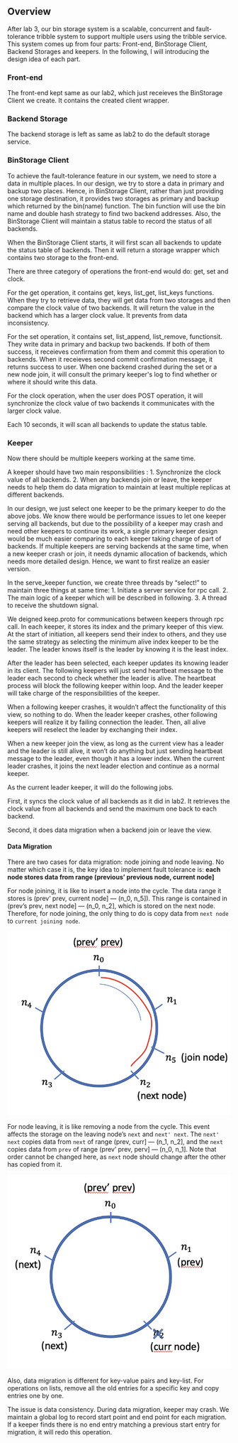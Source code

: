 ## Overview
After lab 3, our bin storage system is a scalable, concurrent and fault-tolerance tribble system to support multiple users using the tribble service. This system comes up from four parts: Front-end, BinStorage Client, Backend Storages and keepers. In the following, I will introducing the design idea of each part.

### Front-end
The front-end kept same as our lab2, which just receieves the BinStorage Client we create. It contains the created client wrapper.

### Backend Storage
The backend storage is left as same as lab2 to do the default storage service.

### BinStorage Client

To achieve the fault-tolerance feature in our system, we need to store a data in multiple places. In our design, we try to store a data in primary and backup two places. Hence, in BinStorage Client, rather than just providing one storage destination, it provides two storages as primary and backup which returned by the bin(name) function. The bin function will use the bin name and double hash strategy to find two backend addresses. Also, the BinStorage Client will maintain a status table to record the status of all backends. 

When the BinStorage Client starts, it will first scan all backends to update the status table of backends. Then it will return a storage wrapper which contains two storage to the front-end.

There are three category of operations the front-end would do: get, set and clock.

For the get operation, it contains get, keys, list_get, list_keys functions. When they try to retrieve data, they will get data from two storages and then compare the clock value of two backends. It will return the value in the backend which has a larger clock value. It prevents from data inconsistency.

For the set operation, it contains set, list_append, list_remove, functionsit. They write data in primary and backup two backends. If both of them success, it receieves confirmation from them and commit this operation to backends. When it receieves second commit confirmation message, it returns success to user. When one backend crashed during the set or a new node join, it will consult the primary keeper's log to find whether or where it should write this data. 

For the clock operation, when the user does POST operation, it will synchronize the clock value of two backends it communicates with the larger clock value. 

Each 10 seconds, it will scan all backends to update the status table. 

### Keeper

Now there should be multiple keepers working at the same time.

A keeper should have two main responsibilities : 1. Synchronize the clock value of all backends. 2. When any backends join or leave, the keeper needs to help them do data migration to maintain at least multiple replicas at different backends.

In our design, we just select one keeper to be the primary keeper to do the above jobs. We know there would be performance issues to let one keeper serving all backends, but due to the possibility of a keeper may crash and need other keepers to continue its work, a single  primary keeper design would be much easier comparing to each keeper taking charge of part of backends. If multiple keepers are serving backends at the same time, when a new keeper crash or join, it needs dynamic allocation of backends, which needs more detailed design. Hence, we want to first realize an easier version.

In the serve_keeper function, we create three threads by “select!” to maintain three things at same time: 1. Initiate a server service for rpc call. 2. The main logic of a keeper which will be described in following. 3.  A thread to receive the shutdown signal.

We deigned keep.proto for communications between keepers through rpc call. In each keeper, it stores its index and the primary keeper of  this view. At the start of initiation, all keepers send their index to others, and they use the same strategy as selecting the minimum alive index keeper to be the leader. The leader knows itself is the leader by knowing it is the least index.

After the leader has been selected, each keeper updates its knowing leader in its client. The following keepers will just send heartbeat message to the leader each second to check whether the leader is alive. The heartbeat process will block the following keeper within loop. And the leader keeper will take charge of the responsibilities of the keeper. 

When a following keeper crashes, it wouldn’t affect the functionality of this view, so nothing to do. When the leader keeper crashes, other following keepers will realize it by failing connection the leader. Then, all alive keepers will reselect the leader by exchanging their index.

When a new keeper join the view, as long as the current view has a leader and the leader is still alive, it won’t do anything but just sending heartbeat message to the leader, even though it has a lower index. When the current leader crashes, it joins the next leader election and continue as a normal keeper.

As the current leader keeper, it will do the following jobs.

First, it syncs the clock value of all backends as it did in lab2. It retrieves the clock value from all backends and send the maximum one back to each backend.

Second, it does data migration when a backend join or leave the view.

#### Data Migration

There are two cases for data migration: node joining and node leaving. No matter which case it is, the key idea to implement fault tolerance is: **each node stores data from range (previous’ previous node, current node]**

For node joining, it is like to insert a node into the cycle. The data range it stores is (prev’ prev, current node] — (n_0, n_5]). This range is contained in (prev’s prev, next node] — (n_0, n_2], which is stored on the next node. Therefore, for node joining, the only thing to do is copy data from `next node` to `current joining node`.

![Untitled](1.jpeg)

For node leaving, it is like removing a node from the cycle. This event affects the storage on the leaving node’s `next` and `next' next`. The `next' next` copies data from `next` of range (prev, curr] — (n_1, n_2], and the `next` copies data from `prev` of range (prev’ prev, perv] — (n_0, n_1]. Note that order cannot be changed here, as `next` node should change after the other has copied from it.


![Untitled](2.jpeg)

Also, data migration is different for key-value pairs and key-list. For operations on lists, remove all the old entries for a specific key and copy entries one by one.

The issue is data consistency. During data migration, keeper may crash. We maintain a global log to record start point and end point for each migration. If a keeper finds there is no end entry matching a previous start entry for migration, it will redo this operation.
